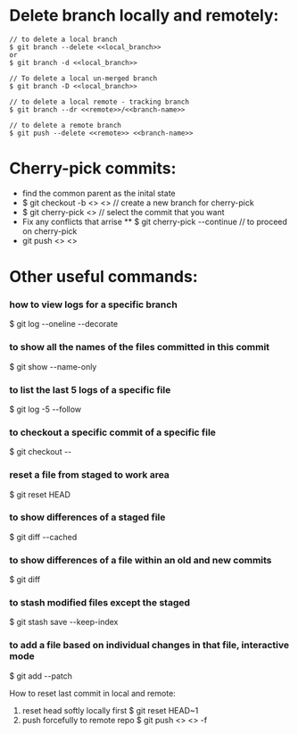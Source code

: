 # Delete branch locally and remotely:

```
// to delete a local branch
$ git branch --delete <<local_branch>>
or 
$ git branch -d <<local_branch>>

// To delete a local un-merged branch
$ git branch -D <<local_branch>>

// to delete a local remote - tracking branch
$ git branch --dr <<remote>>/<<branch-name>>

// to delete a remote branch
$ git push --delete <<remote>> <<branch-name>>
```

# Cherry-pick commits:

* find the common parent as the inital state
* $ git checkout -b <<cherry-pick-branch-name>> <<initial-commit-id>> // create a new branch for cherry-pick
* $ git cherry-pick <<commit-id-wanted>> // select the commit that you want
* Fix any conflicts that arrise 
** $ git cherry-pick --continue // to proceed on cherry-pick
* git push <<remote>> <<cherry-pick-branch-name>>


# Other useful commands:

### how to view logs for a specific branch

$ git log --oneline --decorate <branch>

### to show all the names of the files committed in this commit

$ git show  --name-only <commit-id>

### to list the last 5 logs of a specific file

$ git log -5 --follow <file-path>

### to checkout a specific commit of a specific file

$ git checkout <commit-id> -- <file-path>

### reset a file from staged to work area

$ git reset HEAD <file-path>

### to show differences of a staged file

$ git diff --cached <file-path>

### to show differences of a file within an old and new commits

$ git diff <old-commit-id> <new-commit-id> <file-path>

### to stash modified files except the staged

$ git stash save --keep-index


### to add a file based on individual changes in that file, interactive mode

$ git add --patch <file-path>



How to reset last commit in local and remote:
1. reset head softly locally first
$ git reset HEAD~1
2. push forcefully to remote repo
$ git push <<remote>> <<branch>> -f


